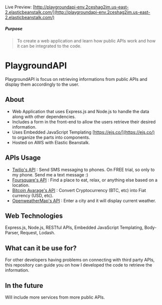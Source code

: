 Live Preview: [http://playgroundapi-env.2ceshag2im.us-east-2.elasticbeanstalk.com/](http://playgroundapi-env.2ceshag2im.us-east-2.elasticbeanstalk.com/)

##### Purpose

> To create a web application and learn how public APIs work and how it can be integrated to the code.

# PlaygroundAPI

PlaygroundAPI is focus on retrieving informations from public APIs and display them accordingly to the user.

## About

-	Web Application that uses Express.js and Node.js to handle the data along with other dependencies.
-	Includes a form in the front-end to allow the users retrieve their desired information.
-	Uses Embedded JavaScript Templating [https://ejs.co/](https://ejs.co/) to organize the parts into components.
-	Hosted on AWS with Elastic Beanstalk.

## APIs Usage

- [Twilio's API](https://www.twilio.com/docs/usage/api) : Send SMS messaging to phones. On FREE trial, so only to my phone. Send me a text message :)
- [Foursquare's API](https://foursquare.com/developers/explore) : Find a place to eat, relax, or anything else based on a location.
- [Bitcoin Avarage's API](https://apiv2.bitcoinaverage.com/convert/global) : Convert Cryptocurrency (BTC, etc) into Fiat currency (USD, etc).
- [OpenweatherMap's API](https://api.openweathermap.org/data/2.5/weather) : Enter a city and it will display current weather.

## Web Technologies

Express.js, Node.js, RESTful APIs, Embedded JavaScript Templating, Body-Parser, Request, Lodash.

## What can it be use for?
For other developers having problems on connecting with third party APIs, this repository can guide you on how I developed the code to retrieve the information.

## In the future
Will include more services from more public APIs.
